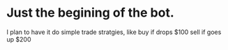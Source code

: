# Just the begining of the bot.

I plan to have it do simple trade stratgies, like buy if drops $100 sell if goes up $200


